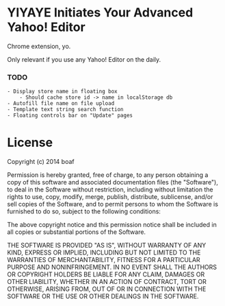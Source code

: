 # YIYAYE Initiates Your Advanced Yahoo! Editor

Chrome extension, yo.

Only relevant if you use any Yahoo! Editor on the daily.

### TODO

```
- Display store name in floating box
    - Should cache store id -> name in localStorage db
- Autofill file name on file upload
- Template text string search function
- Floating controls bar on "Update" pages
```

# License

Copyright (c) 2014 boaf

Permission is hereby granted, free of charge, to any person obtaining a copy of this software and associated documentation files (the "Software"), to deal in the Software without restriction, including without limitation the rights to use, copy, modify, merge, publish, distribute, sublicense, and/or sell copies of the Software, and to permit persons to whom the Software is furnished to do so, subject to the following conditions:

The above copyright notice and this permission notice shall be included in all copies or substantial portions of the Software.

THE SOFTWARE IS PROVIDED "AS IS", WITHOUT WARRANTY OF ANY KIND, EXPRESS OR IMPLIED, INCLUDING BUT NOT LIMITED TO THE WARRANTIES OF MERCHANTABILITY, FITNESS FOR A PARTICULAR PURPOSE AND NONINFRINGEMENT. IN NO EVENT SHALL THE AUTHORS OR COPYRIGHT HOLDERS BE LIABLE FOR ANY CLAIM, DAMAGES OR OTHER LIABILITY, WHETHER IN AN ACTION OF CONTRACT, TORT OR OTHERWISE, ARISING FROM, OUT OF OR IN CONNECTION WITH THE SOFTWARE OR THE USE OR OTHER DEALINGS IN THE SOFTWARE.
